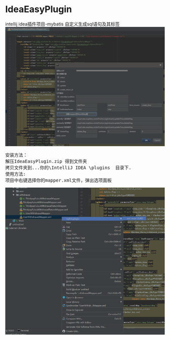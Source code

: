 # IdeaEasyPlugin
intellij idea插件项目-mybatis 自定义生成sql语句及其标签
<img src="demo.png">
<pre>
安装方法：
解压IdeaEasyPlugin.zip 得到文件夹
拷贝文件夹到...你的\IntelliJ IDEA \plugins  目录下.
使用方法:
项目中右键选择你的mapper.xml文件，弹出选项面板
</pre>
<img src="demo2.png">